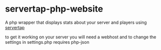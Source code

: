 # servertap-php-website
A php wrapper that displays stats about your server and players using [servertap](https://servertap.io)

to get it working on your server you will need a webhost and to change the settings in settings.php
requires php-json

